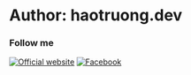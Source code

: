 # Author: haotruong.dev

### Follow me

[![Official website](https://img.shields.io/badge/Code%20by-haotruong-informational?style=flat&logo=rubyonrails)](https://www.thocodehoctiengnhat.com)
[![Facebook](https://img.shields.io/badge/facebook-send%20message-1DA1F2?style=flat&logo=facebook&logoColor=ffffff)](https://www.facebook.com/haotv03)
